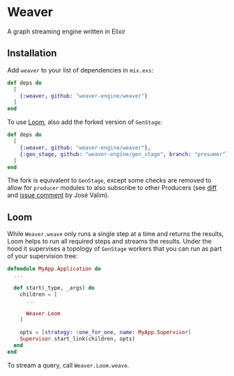 # Weaver

A graph streaming engine written in Elixir

## Installation

Add `weaver` to your list of dependencies in `mix.exs`:

```elixir
def deps do
  [
    {:weaver, github: "weaver-engine/weaver"}
  ]
end
```

To use [Loom](#loom), also add the forked version of `GenStage`:

```elixir
def deps do
  [
    {:weaver, github: "weaver-engine/weaver"},
    {:gen_stage, github: "weaver-engine/gen_stage", branch: "prosumer"}
  ]
end
```

The fork is equivalent to `GenStage`, except some checks are removed to
allow for `producer` modules to also subscribe to other Producers (see
[diff](https://github.com/elixir-lang/gen_stage/compare/master...weaver-engine:prosumer)
and [issue comment](https://github.com/elixir-lang/gen_stage/issues/214#issuecomment-432434476)
by José Valim).

## Loom

While `Weaver.weave` only runs a single step at a time and returns the results,
Loom helps to run all required steps and streams the results. Under the hood it
supervises a topology of `GenStage` workers that you can run as part of your
supervision tree:

```elixir
defmodule MyApp.Application do
  ...

  def start(_type, _args) do
    children = [
      ...

      Weaver.Loom
    ]

    opts = [strategy: :one_for_one, name: MyApp.Supervisor]
    Supervisor.start_link(children, opts)
  end
end
```

To stream a query, call `Weaver.Loom.weave`.
